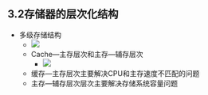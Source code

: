 ## 3.2存储器的层次化结构
- 多级存储结构
    - ![](https://gitee.com/jackylee3362/typora-pic/raw/master/img/20210525133641.png)
    - Cache—主存层次和主存—辅存层次
        - ![](https://gitee.com/jackylee3362/typora-pic/raw/master/img/20210525133644.png)
    - 缓存—主存层次主要解决CPU和主存速度不匹配的问题
    - 主存—辅存层次层次主要解决存储系统容量问题
 
